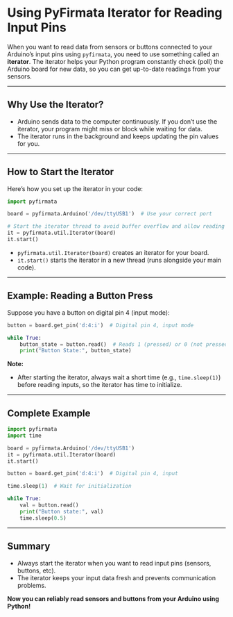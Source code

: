 # Using PyFirmata Iterator for Reading Input Pins

When you want to read data from sensors or buttons connected to your Arduino’s input pins using `pyfirmata`, you need to use something called an **iterator**. The iterator helps your Python program constantly check (poll) the Arduino board for new data, so you can get up-to-date readings from your sensors.

---

## Why Use the Iterator?

- Arduino sends data to the computer continuously. If you don’t use the iterator, your program might miss or block while waiting for data.
- The iterator runs in the background and keeps updating the pin values for you.

---

## How to Start the Iterator

Here’s how you set up the iterator in your code:

```python
import pyfirmata

board = pyfirmata.Arduino('/dev/ttyUSB1')  # Use your correct port

# Start the iterator thread to avoid buffer overflow and allow reading inputs
it = pyfirmata.util.Iterator(board)
it.start()
```

- `pyfirmata.util.Iterator(board)` creates an iterator for your board.
- `it.start()` starts the iterator in a new thread (runs alongside your main code).

---

## Example: Reading a Button Press

Suppose you have a button on digital pin 4 (input mode):

```python
button = board.get_pin('d:4:i')  # Digital pin 4, input mode

while True:
    button_state = button.read()  # Reads 1 (pressed) or 0 (not pressed)
    print("Button State:", button_state)
```

**Note:**  
- After starting the iterator, always wait a short time (e.g., `time.sleep(1)`) before reading inputs, so the iterator has time to initialize.

---

## Complete Example

```python
import pyfirmata
import time

board = pyfirmata.Arduino('/dev/ttyUSB1')
it = pyfirmata.util.Iterator(board)
it.start()

button = board.get_pin('d:4:i')  # Digital pin 4, input

time.sleep(1)  # Wait for initialization

while True:
    val = button.read()
    print("Button state:", val)
    time.sleep(0.5)
```

---

## Summary

- Always start the iterator when you want to read input pins (sensors, buttons, etc).
- The iterator keeps your input data fresh and prevents communication problems.

**Now you can reliably read sensors and buttons from your Arduino using Python!**
